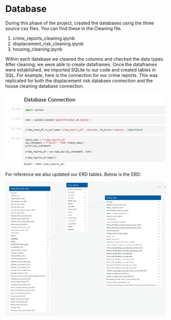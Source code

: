 # Database

During this phase of the project, created the databases using the three source csv files. You can find these in the Cleaning file.

1. crime_reports_cleaning.ipynb
2. displacement_risk_cleaning.ipynb
3. housing_cleaning.ipynb

Within each database we cleaned the columns and checked the data types. After cleaning, we were able to create dataframes. Once the dataframes were established, we imported SQLite to our code and created tables in SQL. For example, here is the connection for our crime reports. This was replicated for both the displacement risk databaes connection and the house cleaning database connection.

![Alt Text](https://github.com/boggesstristyn/bootcamp-project/blob/Database/Database%20Connection.png)

For reference we also updated our ERD tables. Below is the ERD:

![Alt Text](https://github.com/boggesstristyn/bootcamp-project/blob/Database/ERD.png)

